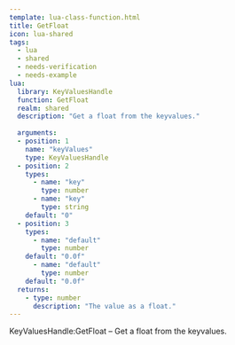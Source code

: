 ```yaml
---
template: lua-class-function.html
title: GetFloat
icon: lua-shared
tags:
  - lua
  - shared
  - needs-verification
  - needs-example
lua:
  library: KeyValuesHandle
  function: GetFloat
  realm: shared
  description: "Get a float from the keyvalues."
  
  arguments:
  - position: 1
    name: "keyValues"
    type: KeyValuesHandle
  - position: 2
    types:
      - name: "key"
        type: number
      - name: "key"
        type: string
    default: "0"
  - position: 3
    types:
      - name: "default"
        type: number
    default: "0.0f"
      - name: "default"
        type: number
    default: "0.0f"
  returns:
    - type: number
      description: "The value as a float."
---
```


<div class="lua__search__keywords">
KeyValuesHandle:GetFloat &#x2013; Get a float from the keyvalues.
</div>
